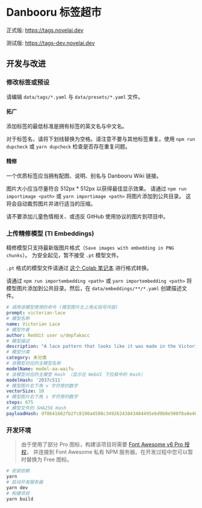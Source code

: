 # Danbooru 标签超市

正式版: https://tags.novelai.dev

测试版: https://tags-dev.novelai.dev

## 开发与改进

### 修改标签或预设

请编辑 `data/tags/*.yaml` 与 `data/presets/*.yaml` 文件。

#### 拓广

添加标签的最低标准是拥有标签的英文名与中文名。

对于标签名，请将下划线替换为空格。请注意不要与其他标签重复。使用 `npm run dupcheck` 或 `yarn dupcheck` 检查是否存在重复问题。

#### 精修

一个优质标签应当拥有配图、说明、别名与 Danbooru Wiki 链接。

图片大小应当尽量符合 512px * 512px 以获得最佳显示效果。
请通过 `npm run importimage <path>` 或 `yarn importimage <path>` 将图片添加到公共目录。
这将会自动裁剪图片并进行适当的压缩。

请不要添加儿童色情相关、或违反 GitHub 使用协议的图片到项目中。

### 上传精修模型 (TI Embeddings)

精修模型只支持最新版图片格式（`Save images with embedding in PNG chunks`）。
为安全起见，暂不接受 `.pt` 模型文件。

`.pt` 格式的模型文件请通过 [这个 Colab 笔记本](https://colab.research.google.com/gist/wfjsw/2b2a26349bef1ce891f6ab4d4fb3030a/convert-pt-embedding-to-png.ipynb) 进行格式转换。

请通过 `npm run importembedding <path>` 或 `yarn importembedding <path>`
将模型图片添加到公共目录。然后，在 `data/embeddings/**/*.yaml` 创建描述文件。

```yaml
# 调用该模型使用的命令 (模型图片左上角尖括号内容)
prompt: victorian-lace
# 模型名称
name: Victorian Lace
# 模型作者
author: Reddit user u/depfakacc
# 模型描述
description: "A lace pattern that looks like it was made in the Victorian era."
# 模型分类
category: 未分类
# 该模型对应的主模型名称
modelName: model-aa-waifu
# 该模型对应的主模型 Hash （显示在 WebUI 下拉框中的 Hash）
modelHash: '2037c511'
# 模型图片右下角 v 字符旁的数字
vectorSize: 10
# 模型图片右下角 s 字符旁的数字
steps: 675
# 模型文件的 SHA256 Hash
payloadHash: df0641662fb2fc8190a4508c34926243843484495e6d9b0e500f8a8e409aa84e
```

### 开发环境

> 由于使用了部分 Pro 图标，构建该项目将需要 [Font Awesome v6 Pro 授权](https://fontawesome.com/plans)，
> 并连接到 Font Awesome 私有 NPM 服务器。在开发过程中您可以暂时替换为 Free 图标。

```bash
# 安装依赖
yarn
# 启动开发服务器
yarn dev 
# 构建项目
yarn build 
```

